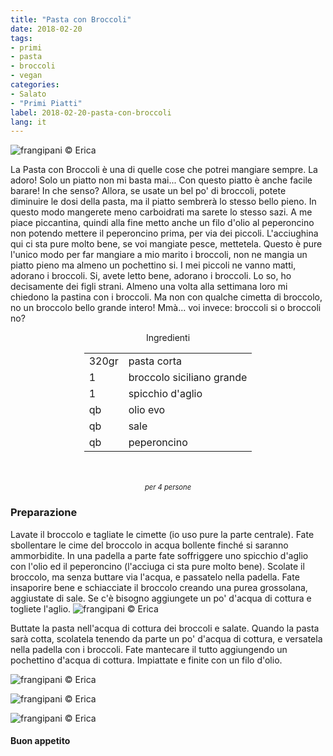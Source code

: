 ```yaml
---
title: "Pasta con Broccoli"
date: 2018-02-20
tags:
- primi
- pasta
- broccoli
- vegan
categories:
- Salato
- "Primi Piatti"
label: 2018-02-20-pasta-con-broccoli
lang: it
---
```

![](header.jpg "frangipani © Erica")

La Pasta con Broccoli è una di quelle cose che potrei mangiare sempre. La adoro! Solo un piatto non mi basta mai... Con questo piatto è anche facile barare! In che senso? Allora, se usate un bel po' di broccoli, potete diminuire le dosi della pasta, ma il piatto sembrerà lo stesso bello pieno. In questo modo mangerete meno carboidrati ma sarete lo stesso sazi. A me piace piccantina, quindi alla fine metto anche un filo d'olio al peperoncino non potendo mettere il peperoncino prima, per via dei piccoli. L'acciughina qui ci sta pure molto bene, se voi mangiate pesce, mettetela. Questo è pure l'unico modo per far mangiare a mio marito i broccoli, non ne mangia un piatto pieno ma almeno un pochettino si. I mei piccoli ne vanno matti, adorano i broccoli. Si, avete letto bene, adorano i broccoli. Lo so, ho decisamente dei figli strani. Almeno una volta alla settimana loro mi chiedono la pastina con i broccoli. Ma non con qualche cimetta di broccolo, no un broccolo bello grande intero! Mmà... voi invece: broccoli si o broccoli no?

<div id="wrapper" style="text-align: center">
  <div id="yourdiv" style="display: inline-block;">
    <div class="ingredients">
      <div class="ingredients-title">Ingredienti</div>
      <table>
        <tbody>
          <tr>
            <td>320gr</td>
            <td>pasta corta</td>
          </tr>
          <tr>
            <td>1</td>
            <td>broccolo siciliano grande</td>
          </tr>
          <tr>
            <td>1</td>
            <td>spicchio d'aglio</td>
          </tr>
          <tr>
            <td>qb</td>
            <td>olio evo</td>
          </tr>
          <tr>
            <td>qb</td>
            <td>sale</td>
          </tr>
          <tr>
            <td>qb</td>
            <td>peperoncino</td>
          </tr>
        </tbody>
      </table>
      <br></br>
      <i class="pull-right" style="font-size: 80%;">per 4 persone</i>
    </div>
  </div>
</div>


<h3>
  <font color="grey">
    <i class="fa-solid fa-gears"></i>
  </font> Preparazione
</h3>

Lavate il broccolo e tagliate le cimette (io uso pure la parte centrale). Fate sbollentare le cime del broccolo in acqua bollente finché si saranno ammorbidite. In una padella a parte fate soffriggere uno spicchio d'aglio con l'olio ed il peperoncino (l'acciuga ci sta pure molto bene). Scolate il broccolo, ma senza buttare via l'acqua, e passatelo nella padella. Fate insaporire bene e schiacciate il broccolo creando una purea grossolana, aggiustate di sale. Se c'è bisogno aggiungete un po' d'acqua di cottura e togliete l'aglio.
![](broccoli.jpg "frangipani © Erica")

Buttate la pasta nell'acqua di cottura dei broccoli e salate. Quando la pasta sarà cotta, scolatela tenendo da parte un po' d'acqua di cottura, e versatela nella padella con i broccoli. Fate mantecare il tutto aggiungendo un pochettino d'acqua di cottura. Impiattate e finite con un filo d'olio.

![](risultato3.jpg "frangipani © Erica")

![](risultato2.jpg "frangipani © Erica")

![](risultato1.jpg "frangipani © Erica")

<h4>Buon appetito
  <font color="red">
    <i class="fa-regular fa-face-smile"></i>
  </font>
</h4>
